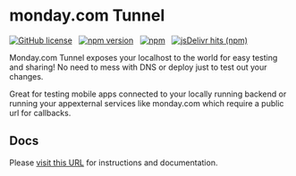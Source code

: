 # monday.com Tunnel

[![GitHub license](https://img.shields.io/badge/license-MIT-blue.svg)](https://github.com/mondaycom/@mondaydotcomorg/tunnel/blob/master/LICENSE) &nbsp; [![npm version](https://img.shields.io/npm/v/@mondaydotcomorg/tunnel.svg?style=flat)](https://www.npmjs.com/package/@mondaydotcomorg/tunnel) &nbsp; [![npm](https://img.shields.io/npm/dm/@mondaydotcomorg/tunnel)](https://www.npmjs.com/package/@mondaydotcomorg/tunnel) &nbsp; [![jsDelivr hits (npm)](https://img.shields.io/jsdelivr/npm/hm/@mondaydotcomorg/tunnel)](https://www.jsdelivr.com/package/npm/@mondaydotcomorg/tunnel)

Monday.com Tunnel exposes your localhost to the world for easy testing and sharing! No need to mess with DNS or deploy just to test out your changes.

Great for testing mobile apps connected to your locally running backend or running your appexternal services like monday.com which require a public url for callbacks.

## Docs

Please [visit this URL](https://tunnel.monday.app) for instructions and documentation.
